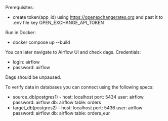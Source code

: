 Prerequisites:
- create token(app_id) using https://openexchangerates.org and past it to .env file key OPEN_EXCHANGE_API_TOKEN

Run in Docker:
- docker compose up --build

You can later navigate to Airflow UI and check dags.
Credentials:
- login: airflow
- password: airflow

Dags should be unpaused.

To verify data in databases you can connect using the following specs:
- source_db(postgres1) - host: localhost port: 5434 user: airflow password: airflow db: airflow table: orders
- target_db(postgres2) - host: localhost port: 5436 user: airflow password: airflow db: airflow table: orders_eur

